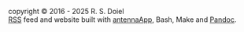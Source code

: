 copyright © 2016 - 2025 R. S. Doiel<br />
[RSS](/rssfeed.html) feed and website built with [antennaApp](https://rsdoiel.github.io/antennaApp), Bash, Make and [Pandoc](https://pandoc.org).
